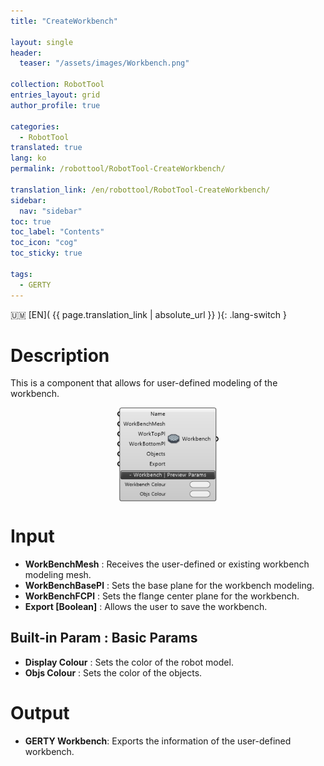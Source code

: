```yaml
---
title: "CreateWorkbench"

layout: single
header:
  teaser: "/assets/images/Workbench.png"

collection: RobotTool
entries_layout: grid
author_profile: true

categories:
  - RobotTool
translated: true
lang: ko
permalink: /robottool/RobotTool-CreateWorkbench/

translation_link: /en/robottool/RobotTool-CreateWorkbench/
sidebar:
  nav: "sidebar"
toc: true
toc_label: "Contents"
toc_icon: "cog"
toc_sticky: true

tags: 
  - GERTY
---
```


:us_outlying_islands: [EN]( {{ page.translation_link | absolute_url }} ){: .lang-switch }

# Description

This is a component that allows for user-defined modeling of the workbench.

<p align="center">  <img src="/assets/images/Workbench.png" align="center" width="32%"></p>

# Input

* **WorkBenchMesh** : Receives the user-defined or existing workbench modeling mesh.
* **WorkBenchBasePl** : Sets the base plane for the workbench modeling.
* **WorkBenchFCPl** : Sets the flange center plane for the workbench.
* **Export [Boolean]** : Allows the user to save the workbench.

## Built-in Param : Basic Params

* **Display Colour** : Sets the color of the robot model.
* **Objs Colour** : Sets the color of the objects.

# Output

* **GERTY Workbench**: Exports the information of the user-defined workbench.
